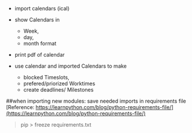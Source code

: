 * import calendars (ical)
* show Calendars in 
   * Week, 
   * day, 
   * month format

* print pdf of calendar

* use calendar and imported Calendars to make 
    * blocked Timeslots, 
    * prefered/priorized Worktimes
    * create deadlines/ Milestones

##when importing new modules:
save needed imports in requirements file
[Reference: https://learnpython.com/blog/python-requirements-file/](https://learnpython.com/blog/python-requirements-file/)
> pip > freeze requirements.txt